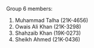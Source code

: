 Group 6 members:
1. Muhammad Talha (21K-4656)
2. Owais Ali Khan (21K-3298)
3. Shahzaib Khan (19K-0273)
4. Sheikh Ahmed (21K-0436)
